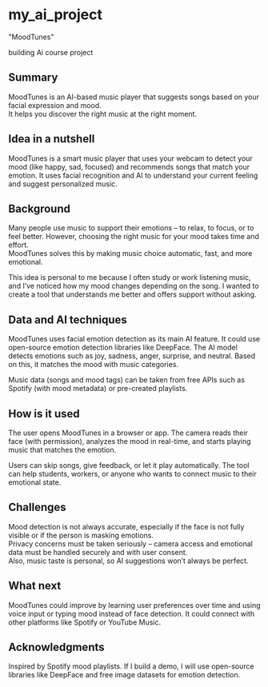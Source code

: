 # my_ai_project
"MoodTunes"

building Ai course project

## Summary  
MoodTunes is an AI-based music player that suggests songs based on your facial expression and mood.  
It helps you discover the right music at the right moment.  

## Idea in a nutshell  
MoodTunes is a smart music player that uses your webcam to detect your mood (like happy, sad, focused) and recommends songs that match your emotion. It uses facial recognition and AI to understand your current feeling and suggest personalized music.

## Background  
Many people use music to support their emotions – to relax, to focus, or to feel better. However, choosing the right music for your mood takes time and effort.  
MoodTunes solves this by making music choice automatic, fast, and more emotional.  

This idea is personal to me because I often study or work listening music, and I’ve noticed how my mood changes depending on the song. I wanted to create a tool that understands me better and offers support without asking.

## Data and AI techniques  
MoodTunes uses facial emotion detection as its main AI feature. It could use open-source emotion detection libraries like DeepFace.
The AI model detects emotions such as joy, sadness, anger, surprise, and neutral. Based on this, it matches the mood with music categories.  

Music data (songs and mood tags) can be taken from free APIs such as Spotify (with mood metadata) or pre-created playlists.


## How is it used  
The user opens MoodTunes in a browser or app. The camera reads their face (with permission), analyzes the mood in real-time, and starts playing music that matches the emotion.  

Users can skip songs, give feedback, or let it play automatically. The tool can help students, workers, or anyone who wants to connect music to their emotional state.


## Challenges  
Mood detection is not always accurate, especially if the face is not fully visible or if the person is masking emotions.  
Privacy concerns must be taken seriously – camera access and emotional data must be handled securely and with user consent.  
Also, music taste is personal, so AI suggestions won’t always be perfect.


## What next  
MoodTunes could improve by learning user preferences over time and using voice input or typing mood instead of face detection. It could connect with other platforms like Spotify or YouTube Music.  

## Acknowledgments  
Inspired by Spotify mood playlists.
If I build a demo, I will use open-source libraries like DeepFace and free image datasets for emotion detection.






